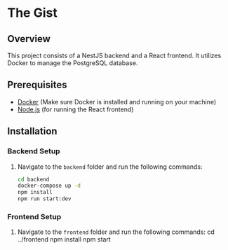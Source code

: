 # The Gist

## Overview

This project consists of a NestJS backend and a React frontend. It utilizes Docker to manage the PostgreSQL database.

## Prerequisites

- [Docker](https://www.docker.com/get-started) (Make sure Docker is installed and running on your machine)
- [Node.js](https://nodejs.org/) (for running the React frontend)

## Installation

### Backend Setup

1. Navigate to the `backend` folder and run the following commands:

   ```bash
   cd backend
   docker-compose up -d
   npm install
   npm run start:dev
   ```

### Frontend Setup

1. Navigate to the `frontend` folder and run the following commands:
   cd ../frontend
   npm install
   npm start
